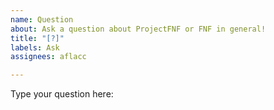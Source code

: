 ```yaml
---
name: Question
about: Ask a question about ProjectFNF or FNF in general!
title: "[?]"
labels: Ask
assignees: aflacc

---
```


Type your question here:

<!-- Before submitting your issue, make sure to check for duplicate issues! Especially look for dupes that were closed already because the solution might be there too! I will close your issue if it is a dupe.-->
